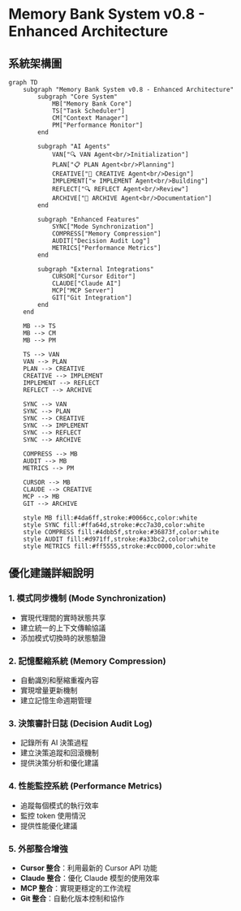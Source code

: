 # Memory Bank System v0.8 - Enhanced Architecture

## 系統架構圖

```mermaid
graph TD
    subgraph "Memory Bank System v0.8 - Enhanced Architecture"
        subgraph "Core System"
            MB["Memory Bank Core"]
            TS["Task Scheduler"]
            CM["Context Manager"]
            PM["Performance Monitor"]
        end
        
        subgraph "AI Agents"
            VAN["🔍 VAN Agent<br/>Initialization"]
            PLAN["📋 PLAN Agent<br/>Planning"]
            CREATIVE["🎨 CREATIVE Agent<br/>Design"]
            IMPLEMENT["⚒️ IMPLEMENT Agent<br/>Building"]
            REFLECT["🔍 REFLECT Agent<br/>Review"]
            ARCHIVE["📁 ARCHIVE Agent<br/>Documentation"]
        end
        
        subgraph "Enhanced Features"
            SYNC["Mode Synchronization"]
            COMPRESS["Memory Compression"]
            AUDIT["Decision Audit Log"]
            METRICS["Performance Metrics"]
        end
        
        subgraph "External Integrations"
            CURSOR["Cursor Editor"]
            CLAUDE["Claude AI"]
            MCP["MCP Server"]
            GIT["Git Integration"]
        end
    end
    
    MB --> TS
    MB --> CM
    MB --> PM
    
    TS --> VAN
    VAN --> PLAN
    PLAN --> CREATIVE
    CREATIVE --> IMPLEMENT
    IMPLEMENT --> REFLECT
    REFLECT --> ARCHIVE
    
    SYNC --> VAN
    SYNC --> PLAN
    SYNC --> CREATIVE
    SYNC --> IMPLEMENT
    SYNC --> REFLECT
    SYNC --> ARCHIVE
    
    COMPRESS --> MB
    AUDIT --> MB
    METRICS --> PM
    
    CURSOR --> MB
    CLAUDE --> CREATIVE
    MCP --> MB
    GIT --> ARCHIVE
    
    style MB fill:#4da6ff,stroke:#0066cc,color:white
    style SYNC fill:#ffa64d,stroke:#cc7a30,color:white
    style COMPRESS fill:#4dbb5f,stroke:#36873f,color:white
    style AUDIT fill:#d971ff,stroke:#a33bc2,color:white
    style METRICS fill:#ff5555,stroke:#cc0000,color:white
```

## 優化建議詳細說明

### 1. 模式同步機制 (Mode Synchronization)
- 實現代理間的實時狀態共享
- 建立統一的上下文傳輸協議
- 添加模式切換時的狀態驗證

### 2. 記憶壓縮系統 (Memory Compression)
- 自動識別和壓縮重複內容
- 實現增量更新機制
- 建立記憶生命週期管理

### 3. 決策審計日誌 (Decision Audit Log)
- 記錄所有 AI 決策過程
- 建立決策追蹤和回滾機制
- 提供決策分析和優化建議

### 4. 性能監控系統 (Performance Metrics)
- 追蹤每個模式的執行效率
- 監控 token 使用情況
- 提供性能優化建議

### 5. 外部整合增強
- **Cursor 整合**：利用最新的 Cursor API 功能
- **Claude 整合**：優化 Claude 模型的使用效率
- **MCP 整合**：實現更穩定的工作流程
- **Git 整合**：自動化版本控制和協作